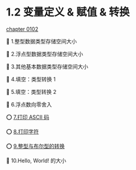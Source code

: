 # 1.2 变量定义 & 赋值 & 转换

[chapter 0102](http://noi.openjudge.cn/ch0102/)

🚫 1.整型数据类型存储空间大小

🚫 2.浮点型数据类型存储空间大小

🚫 3.其他基本数据类型存储空间大小

🚫 4.填空：类型转换 1

🚫 5.填空：类型转换 2

🚫 6.浮点数向零舍入

⭕ [7.打印 ASCII 码](./c2ascii.cpp)

⭕ [8.打印字符](./ascii2c.cpp)

⭕ [9.整型与布尔型的转换](./integer2bool.cpp)

🚫 10.Hello, World! 的大小
